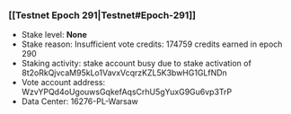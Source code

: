 ### [[Testnet Epoch 291|Testnet#Epoch-291]]
* Stake level: **None**
* Stake reason: Insufficient vote credits: 174759 credits earned in epoch 290
* Staking activity: stake account busy due to stake activation of 8t2oRkQjvcaM95kLo1VavxVcqrzKZL5K3bwHG1GLfNDn
* Vote account address: WzvYPQd4oUgouwsGqkefAqsCrhU5gYuxG9Gu6vp3TrP
* Data Center: 16276-PL-Warsaw